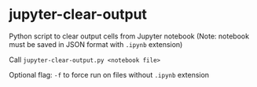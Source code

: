# jupyter-clear-output
Python script to clear output cells from Jupyter notebook
(Note: notebook must be saved in JSON format with `.ipynb` extension)

Call `jupyter-clear-output.py <notebook file>` 

Optional flag: `-f` to force run on files without `.ipynb` extension